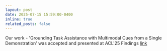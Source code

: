 ```yaml
---
layout: post
date: 2025-07-15 15:59:00-0400
inline: true
related_posts: false
---
```


Our work - 'Grounding Task Assistance with Multimodal Cues from a Single Demonstration' was accepted and presented at ACL'25 Findings [link](https://aclanthology.org/2025.findings-acl.663/)
